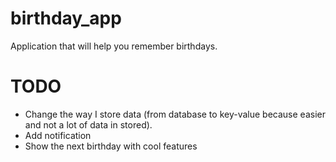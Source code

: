 # birthday_app

Application that will help you remember birthdays.

# TODO
- Change the way I store data (from database to key-value because easier and not a lot of data in stored).
- Add notification
- Show the next birthday with cool features